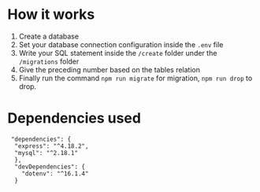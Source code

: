 # How it works

1. Create a database
2. Set your database connection configuration inside the `.env` file
3. Write your SQL statement inside the `/create` folder under the `/migrations` folder
4. Give the preceding number based on the tables relation
5. Finally run the command `npm run migrate` for migration, `npm run drop` to drop.

# Dependencies used
     "dependencies": {
      "express": "^4.18.2",
      "mysql": "^2.18.1"
      },
      "devDependencies": {
        "dotenv": "^16.1.4"
      }
